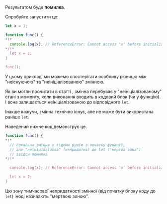 Результатом буде **помилка**.

Спробуйте запустити це:

```js run
let x = 1;

function func() {
*!*
  console.log(x); // ReferenceError: Cannot access 'x' before initialization
*/!*
  let x = 2;
}

func();
```

У цьому прикладі ми можемо спостерігати особливу різницю між "неіснуючою" та "неініціалізованою" змінною.

Як ви могли прочитати в статті [](info:closure), змінна перебуває у "неініціалізованому" стані з моменту, коли виконання входить в кодовий блок (чи у функцію). І вона залишається неініціалізованою до відповідного `let`.

Інакше кажучи, змінна технічно існує, але не може бути використана раніше `let`.

Наведений нижче код демонструє це.

```js
function func() {
*!*
  // локальна змінна x відома рушію з початку функції,
  // але "неініціалізова" (непридатна) до let ("мертва зона")
  // звідси помилка
*/!*

  console.log(x); // ReferenceError: Cannot access 'x' before initialization

  let x = 2;
}
```

Цю зону тимчасової непридатності змінної (від початку блоку коду до `let`) іноді називають "мертвою зоною".
